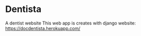 # Dentista
A dentist website
This web app is creates with django
website: https://docdentista.herokuapp.com/
